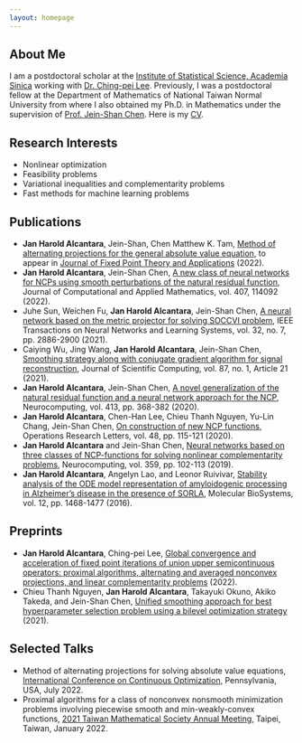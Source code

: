 ```yaml
---
layout: homepage
---
```


## About Me

I am a postdoctoral scholar at the [Institute of Statistical Science, Academia Sinica](https://www.stat.sinica.edu.tw/eng/index.php) working with [Dr. Ching-pei Lee](https://leepei.github.io/). Previously, I was a postdoctoral fellow at the Department of Mathematics of National Taiwan Normal University from where I also obtained my Ph.D. in Mathematics under the supervision of [Prof. Jein-Shan Chen](http://math.ntnu.edu.tw/~jschen/index.php?menu=Home). Here is my [CV](https://drive.google.com/file/d/16oVNcQ3NqJ_bE_lg-KHO0DqL5g6ZNEwj/view?usp=sharing).

## Research Interests

- Nonlinear optimization
- Feasibility problems
- Variational inequalities and complementarity problems
- Fast methods for machine learning problems

## Publications

- **Jan Harold Alcantara**, Jein-Shan, Chen Matthew K. Tam, [Method of alternating projections for the general absolute value equation](https://arxiv.org/abs/2106.03268), to appear in [Journal of Fixed Point Theory and Applications](https://www.springer.com/journal/11784) (2022). 
- **Jan Harold Alcantara**, Jein-Shan Chen, [A new class of neural networks for NCPs using smooth perturbations of the natural residual function](https://www.sciencedirect.com/science/article/abs/pii/S0377042722000061), Journal of Computational and Applied Mathematics, vol. 407, 114092 (2022). 
- Juhe Sun, Weichen Fu, **Jan Harold Alcantara**, Jein-Shan Chen, [A neural network based on the metric projector for solving SOCCVI problem](https://ieeexplore.ieee.org/document/9159914), IEEE Transactions on Neural Networks and Learning Systems, vol. 32, no. 7, pp. 2886-2900 (2021).
- Caiying Wu, Jing Wang, **Jan Harold Alcantara**, Jein-Shan Chen, [Smoothing strategy along with conjugate gradient algorithm for signal reconstruction](https://link.springer.com/article/10.1007/s10915-021-01440-z), Journal of Scientific Computing, vol. 87, no. 1, Article 21 (2021). 
- **Jan Harold Alcantara**, Jein-Shan Chen, [A novel generalization of the natural residual function and a neural network approach for the NCP](https://www.sciencedirect.com/science/article/abs/pii/S092523122031047X), Neurocomputing, vol. 413, pp. 368-382 (2020). 
- **Jan Harold Alcantara**, Chen-Han Lee, Chieu Thanh Nguyen, Yu-Lin Chang, Jein-Shan Chen, [On construction of new NCP functions](https://www.sciencedirect.com/science/article/abs/pii/S0167637720300109), Operations Research Letters, vol. 48, pp. 115-121 (2020). 
- **Jan Harold Alcantara** and Jein-Shan Chen, [Neural networks based on three classes of NCP-functions for solving nonlinear complementarity problems](https://www.sciencedirect.com/science/article/abs/pii/S0925231219308021), Neurocomputing, vol. 359, pp. 102-113 (2019). 
- **Jan Harold Alcantara**, Angelyn Lao, and Leonor Ruivivar, [Stability analysis of the ODE model representation of amyloidogenic processing in Alzheimer’s disease in the presence of SORLA](https://pubs.rsc.org/en/content/articlelanding/2016/mb/c5mb00741k/unauth), Molecular BioSystems, vol. 12, pp. 1468-1477 (2016). 

## Preprints

- **Jan Harold Alcantara**, Ching-pei Lee, [Global convergence and acceleration of fixed point iterations of union upper semicontinuous operators: proximal algorithms, alternating and averaged nonconvex projections, and linear complementarity problems](https://arxiv.org/abs/2202.10052) (2022).
-  Chieu Thanh Nguyen, **Jan Harold Alcantara**, Takayuki Okuno, Akiko Takeda, and Jein-Shan Chen, [Unified smoothing approach for best hyperparameter selection problem using a bilevel optimization strategy](https://arxiv.org/abs/2110.12630) (2021). 

## Selected Talks

- Method of alternating projections for solving absolute value equations, [International Conference on Continuous Optimization](https://iccopt2022.lehigh.edu/), Pennsylvania, USA, July 2022.
- Proximal algorithms for a class of nonconvex nonsmooth minimization problems involving piecewise smooth and min-weakly-convex functions, [2021 Taiwan Mathematical Society Annual Meeting](https://www.math.sinica.edu.tw/www/file_upload/conference/2021TMS/eng/index.html), Taipei, Taiwan, January 2022.

